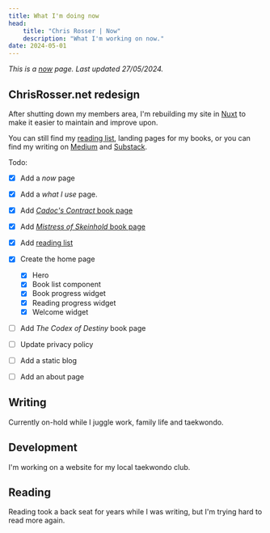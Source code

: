 ```yaml
---
title: What I'm doing now
head:
    title: "Chris Rosser | Now"
    description: "What I'm working on now."
date: 2024-05-01
---
```


_This is a [now](https://nownownow.com/about) page. Last updated 27/05/2024._

## ChrisRosser.net redesign

After shutting down my members area, I'm rebuilding my site in [Nuxt](https://nuxt.com) to make it easier to maintain and improve upon.

You can still find my [reading list](/reading), landing pages for my books, or you can find my writing on [Medium](https://medium.com/@chrisrosser) and [Substack](https://chrisrosser.substack.com/).

Todo:

- [x] Add a _now_ page
- [x] Add a _what I use_ page.
- [x] Add [_Cadoc's Contract_ book page](/books/cadocs-contract)
- [x] Add [_Mistress of Skeinhold_ book page](/books/mistress-of-skeinhold)
- [x] Add [reading list](/reading)
- [x] Create the home page

    - [x] Hero
    - [x] Book list component
    - [x] Book progress widget
    - [x] Reading progress widget
    - [x] Welcome widget
    
- [ ] Add _The Codex of Destiny_ book page
- [ ] Update privacy policy
- [ ] Add a static blog
- [ ] Add an about page


## Writing

Currently on-hold while I juggle work, family life and taekwondo.

## Development

I'm working on a website for my local taekwondo club.

## Reading

Reading took a back seat for years while I was writing, but I'm trying hard to read more again.
